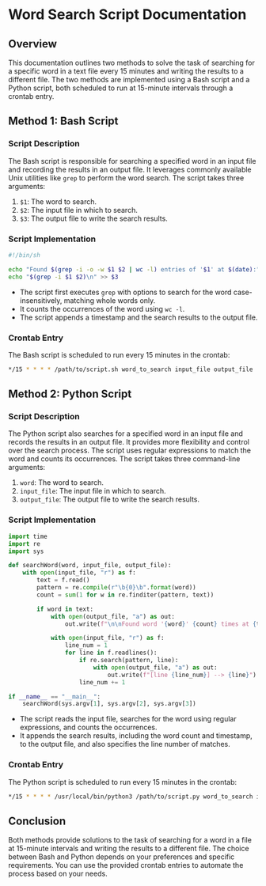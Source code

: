 # Word Search Script Documentation

## Overview

This documentation outlines two methods to solve the task of searching for a specific word in a text file every 15 minutes and writing the results to a different file. The two methods are implemented using a Bash script and a Python script, both scheduled to run at 15-minute intervals through a crontab entry.

## Method 1: Bash Script

### Script Description

The Bash script is responsible for searching a specified word in an input file and recording the results in an output file. It leverages commonly available Unix utilities like `grep` to perform the word search. The script takes three arguments:

1. `$1`: The word to search.
2. `$2`: The input file in which to search.
3. `$3`: The output file to write the search results.

### Script Implementation

```bash
#!/bin/sh

echo "Found $(grep -i -o -w $1 $2 | wc -l) entries of '$1' at $(date):" >> $3
echo "$(grep -i $1 $2)\n" >> $3
```

- The script first executes `grep` with options to search for the word case-insensitively, matching whole words only.
- It counts the occurrences of the word using `wc -l`.
- The script appends a timestamp and the search results to the output file.

### Crontab Entry

The Bash script is scheduled to run every 15 minutes in the crontab:

```bash
*/15 * * * * /path/to/script.sh word_to_search input_file output_file
```

## Method 2: Python Script

### Script Description

The Python script also searches for a specified word in an input file and records the results in an output file. It provides more flexibility and control over the search process. The script uses regular expressions to match the word and counts its occurrences. The script takes three command-line arguments:

1. `word`: The word to search.
2. `input_file`: The input file in which to search.
3. `output_file`: The output file to write the search results.

### Script Implementation

```python
import time
import re
import sys

def searchWord(word, input_file, output_file):
    with open(input_file, "r") as f:
        text = f.read()
        pattern = re.compile(r"\b{0}\b".format(word))
        count = sum(1 for w in re.finditer(pattern, text))

        if word in text:
            with open(output_file, "a") as out:
                out.write(f"\n\nFound word '{word}' {count} times at {time.strftime('%Y-%m-%d %H:%M:%S')}:\n")

            with open(input_file, "r") as f:
                line_num = 1
                for line in f.readlines():
                    if re.search(pattern, line):
                        with open(output_file, "a") as out:
                            out.write(f"[line {line_num}] --> {line}")
                    line_num += 1

if __name__ == "__main__":
    searchWord(sys.argv[1], sys.argv[2], sys.argv[3])
```

- The script reads the input file, searches for the word using regular expressions, and counts the occurrences.
- It appends the search results, including the word count and timestamp, to the output file, and also specifies the line number of matches.

### Crontab Entry

The Python script is scheduled to run every 15 minutes in the crontab:

```bash
*/15 * * * * /usr/local/bin/python3 /path/to/script.py word_to_search input_file output_file
```

## Conclusion

Both methods provide solutions to the task of searching for a word in a file at 15-minute intervals and writing the results to a different file. The choice between Bash and Python depends on your preferences and specific requirements. You can use the provided crontab entries to automate the process based on your needs.